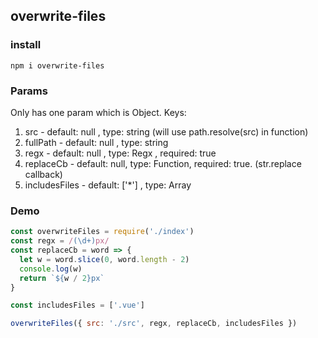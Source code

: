 ## overwrite-files

### install

```console
npm i overwrite-files
```

### Params

Only has one param which is Object.
Keys:

1. src - default: null , type: string (will use path.resolve(src) in function)
2. fullPath - default: null , type: string
3. regx - default: null , type: Regx , required: true
4. replaceCb - default: null, type: Function, required: true. (str.replace callback)
5. includesFiles - default: ['*'] , type: Array

### Demo

```js
const overwriteFiles = require('./index')
const regx = /(\d+)px/
const replaceCb = word => {
  let w = word.slice(0, word.length - 2)
  console.log(w)
  return `${w / 2}px`
}

const includesFiles = ['.vue']

overwriteFiles({ src: './src', regx, replaceCb, includesFiles })
```
